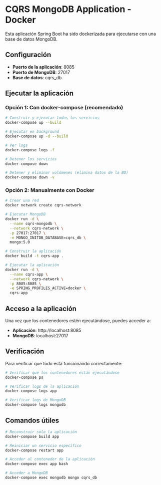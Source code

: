 # CQRS MongoDB Application - Docker

Esta aplicación Spring Boot ha sido dockerizada para ejecutarse con una base de datos MongoDB.

## Configuración

- **Puerto de la aplicación**: 8085
- **Puerto de MongoDB**: 27017
- **Base de datos**: cqrs_db

## Ejecutar la aplicación

### Opción 1: Con docker-compose (recomendado)

```bash
# Construir y ejecutar todos los servicios
docker-compose up --build

# Ejecutar en background
docker-compose up -d --build

# Ver logs
docker-compose logs -f

# Detener los servicios
docker-compose down

# Detener y eliminar volúmenes (elimina datos de la BD)
docker-compose down -v
```

### Opción 2: Manualmente con Docker

```bash
# Crear una red
docker network create cqrs-network

# Ejecutar MongoDB
docker run -d \
  --name cqrs-mongodb \
  --network cqrs-network \
  -p 27017:27017 \
  -e MONGO_INITDB_DATABASE=cqrs_db \
  mongo:5.0

# Construir la aplicación
docker build -t cqrs-app .

# Ejecutar la aplicación
docker run -d \
  --name cqrs-app \
  --network cqrs-network \
  -p 8085:8085 \
  -e SPRING_PROFILES_ACTIVE=docker \
  cqrs-app
```

## Acceso a la aplicación

Una vez que los contenedores estén ejecutándose, puedes acceder a:

- **Aplicación**: http://localhost:8085
- **MongoDB**: localhost:27017

## Verificación

Para verificar que todo está funcionando correctamente:

```bash
# Verificar que los contenedores están ejecutándose
docker-compose ps

# Verificar logs de la aplicación
docker-compose logs app

# Verificar logs de MongoDB
docker-compose logs mongodb
```

## Comandos útiles

```bash
# Reconstruir solo la aplicación
docker-compose build app

# Reiniciar un servicio específico
docker-compose restart app

# Acceder al contenedor de la aplicación
docker-compose exec app bash

# Acceder a MongoDB
docker-compose exec mongodb mongo cqrs_db
```
